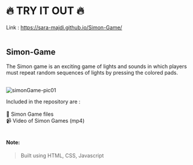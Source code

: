 #  :fire: TRY IT OUT :fire:
Link : https://sara-majdi.github.io/Simon-Game/
</br>
</br>

## Simon-Game
The Simon game is an exciting game of lights and sounds in which players must repeat random sequences of lights by pressing the colored pads.
</br></br>

![simonGame-pic01](https://github.com/Sara-Majdi/Simon-Game/assets/123373205/e762d46e-dbfd-4bfa-a744-b350eafd3186)
</br>



Included in the repository are :
</br>
</br>
📁 Simon Game files
</br>
📹 Video of Simon Games (mp4)
</br>
</br>
#### Note:
> Built using HTML, CSS, Javascript

